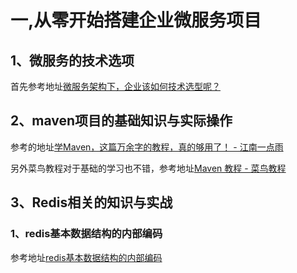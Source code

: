 # 一,从零开始搭建企业微服务项目
## 1、微服务的技术选项
首先参考地址[微服务架构下，企业该如何技术选型呢？](https://developer.51cto.com/article/646986.html)
## 2、maven项目的基础知识与实际操作
参考的地址[学Maven，这篇万余字的教程，真的够用了！ - 江南一点雨](https://www.cnblogs.com/lenve/p/12047793.html)

另外菜鸟教程对于基础的学习也不错，参考地址[Maven 教程 - 菜鸟教程](https://www.runoob.com/maven/maven-manage-dependencies.html)
## 3、Redis相关的知识与实战
### 1、redis基本数据结构的内部编码
参考地址[redis基本数据结构的内部编码](https://juejin.cn/post/6988497666397175822)

